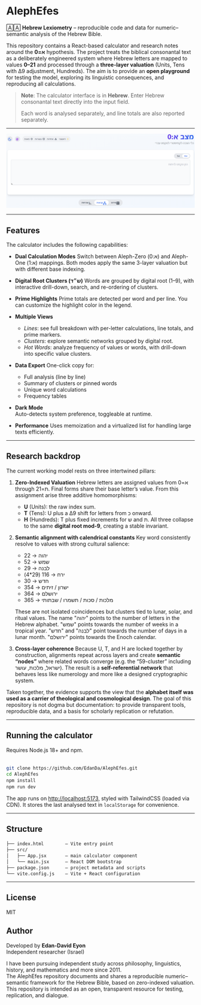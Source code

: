 # AlephEfes

🄰🄰 **Hebrew Lexiometry** – reproducible code and data for numeric–semantic analysis of the Hebrew Bible.

This repository contains a React-based calculator and research notes around the **א=0**  hypothesis.
The project treats the biblical consonantal text as a deliberately engineered system where Hebrew letters are mapped to values **0–21** and processed through a **three-layer valuation** (Units, Tens with Δ9 adjustment, Hundreds).
The aim is to provide an **open playground** for testing the model, exploring its linguistic consequences, and reproducing all calculations.
> **Note**: The calculator interface is in **Hebrew**. Enter Hebrew consonantal text directly into the input field.
> 
> Each word is analysed separately, and line totals are also reported separately.
> 
---

![App screenshot](docs/demo.png)

---

## Features
The calculator includes the following capabilities:
- **Dual Calculation Modes**
  Switch between Aleph-Zero (א:0) and Aleph-One (א:1) mappings. Both modes apply the same 3-layer valuation but with different base indexing.

- **Digital Root Clusters (ש״ד)**
  Words are grouped by digital root (1–9), with interactive drill-down, search, and re-ordering of clusters.

- **Prime Highlights**
  Prime totals are detected per word and per line. You can customize the highlight color in the legend.

- **Multiple Views**
  - *Lines*: see full breakdown with per-letter calculations, line totals, and prime markers.
  - *Clusters*: explore semantic networks grouped by digital root.
  - *Hot Words*: analyze frequency of values or words, with drill-down into specific value clusters.

- **Data Export**
  One-click copy for:
  - Full analysis (line by line)
  - Summary of clusters or pinned words
  - Unique word calculations
  - Frequency tables

- **Dark Mode**  
  Auto-detects system preference, toggleable at runtime.

- **Performance**
  Uses memoization and a virtualized list for handling large texts efficiently.

---

## Research backdrop

The current working model rests on three intertwined pillars:

1. **Zero-Indexed Valuation**
   Hebrew letters are assigned values from א=0 through ת=21. Final forms share their base letter’s value.
   From this assignment arise three additive homomorphisms:
   - **U** (Units): the raw index sum.
   - **T** (Tens): U plus a Δ9 shift for letters from כ onward.
   - **H** (Hundreds): T plus fixed increments for ש and ת.
   All three collapse to the same **digital root mod-9**, creating a stable invariant.

2. **Semantic alignment with calendrical constants**
   Key word consistently resolve to values with strong cultural salience:
   - יהוה → 22 
   - שמש → 52 
   - לבנה → 29 
    - ירח → 116 (29*4)
   - חדש → 30 
   - ישרון / זיתים → 354 
   - ירושלם → 364 
   - מלכות / סכות / תשמרו / שבתותי → 365 

   These are not isolated coincidences but clusters tied to lunar, solar, and ritual values. The name "יהוה" points to the number of letters in the Hebrew alphabet. "שמש" points towards the number of weeks in a tropical year. "חדש" and "לבנה" point towards the number of days in a lunar month. "ירושלם" points towards the Enoch calendar.

3. **Cross-layer coherence**
   Because U, T, and H are locked together by construction, alignments repeat across layers and create **semantic “nodes”** where related words converge (e.g. the “59-cluster” including ישראל, מלכות, עושר).
   The result is a **self-referential network** that behaves less like numerology and more like a designed cryptographic system.

Taken together, the evidence supports the view that the **alphabet itself was used as a carrier of theological and cosmological design**.
The goal of this repository is not dogma but documentation: to provide transparent tools, reproducible data, and a basis for scholarly replication or refutation.

---

## Running the calculator
Requires Node.js 18+ and npm.

```bash

git clone https://github.com/EdanDa/AlephEfes.git
cd AlephEfes
npm install
npm run dev

```

The app runs on [http://localhost:5173](http://localhost:5173), styled with TailwindCSS (loaded via CDN).
It stores the last analysed text in `localStorage` for convenience.

---

## Structure

```
├── index.html        – Vite entry point
├── src/
│   ├── App.jsx       – main calculator component
│   └── main.jsx      – React DOM bootstrap
├── package.json      – project metadata and scripts
└── vite.config.js    – Vite + React configuration
```

---

## License

MIT

## Author

Developed by **Edan-David Eyon**  
Independent researcher (Israel)  

I have been pursuing independent study across philosophy, linguistics, history, and mathematics and more since 2011.  
The AlephEfes repository documents and shares a reproducible numeric–semantic framework for the Hebrew Bible, based on zero-indexed valuation.
This repository is intended as an open, transparent resource for testing, replication, and dialogue.

